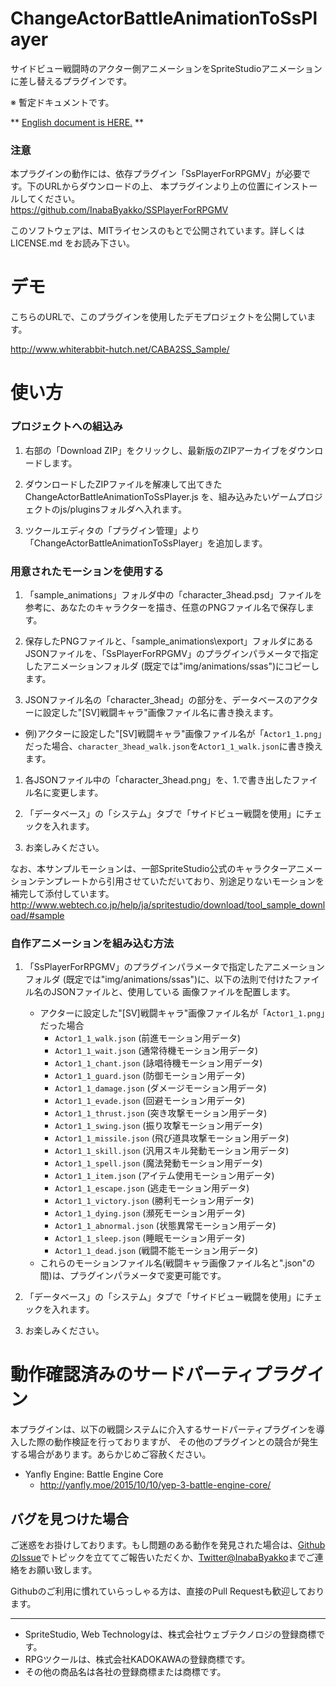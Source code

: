 # ChangeActorBattleAnimationToSsPlayer
サイドビュー戦闘時のアクター側アニメーションをSpriteStudioアニメーションに差し替えるプラグインです。  

※ 暫定ドキュメントです。  

\*\* [English document is HERE.](README_EN.md) \*\*

### 注意
本プラグインの動作には、依存プラグイン「SsPlayerForRPGMV」が必要です。下のURLからダウンロードの上、
本プラグインより上の位置にインストールしてください。  
https://github.com/InabaByakko/SSPlayerForRPGMV

このソフトウェアは、MITライセンスのもとで公開されています。詳しくは LICENSE.md をお読み下さい。  

# デモ
こちらのURLで、このプラグインを使用したデモプロジェクトを公開しています。  

http://www.whiterabbit-hutch.net/CABA2SS_Sample/

# 使い方

### プロジェクトへの組込み

1. 右部の「Download ZIP」をクリックし、最新版のZIPアーカイブをダウンロードします。   
  
1. ダウンロードしたZIPファイルを解凍して出てきた ChangeActorBattleAnimationToSsPlayer.js を、組み込みたいゲームプロジェクトのjs/pluginsフォルダへ入れます。  
   
1. ツクールエディタの「プラグイン管理」より「ChangeActorBattleAnimationToSsPlayer」を追加します。  

### 用意されたモーションを使用する

1. 「sample\_animations」フォルダ中の「character\_3head.psd」ファイルを参考に、あなたのキャラクターを描き、任意のPNGファイル名で保存します。  

1. 保存したPNGファイルと、「sample\_animations\\export」フォルダにあるJSONファイルを、「SsPlayerForRPGMV」のプラグインパラメータで指定したアニメーションフォルダ
(既定では"img/animations/ssas")にコピーします。  

1. JSONファイル名の「character\_3head」の部分を、データベースのアクターに設定した"[SV]戦闘キャラ"画像ファイル名に書き換えます。 
  - 例)アクターに設定した"[SV]戦闘キャラ"画像ファイル名が「`Actor1_1.png`」だった場合、`character_3head_walk.json`を`Actor1_1_walk.json`に書き換えます。 
  
1. 各JSONファイル中の「character\_3head.png」を、1.で書き出したファイル名に変更します。  

1. 「データベース」の「システム」タブで「サイドビュー戦闘を使用」にチェックを入れます。  

1. お楽しみください。  

なお、本サンプルモーションは、一部SpriteStudio公式のキャラクターアニメーションテンプレートから引用させていただいており、別途足りないモーションを補完して添付しています。  
http://www.webtech.co.jp/help/ja/spritestudio/download/tool_sample_download/#sample

### 自作アニメーションを組み込む方法

1. 「SsPlayerForRPGMV」のプラグインパラメータで指定したアニメーションフォルダ
(既定では"img/animations/ssas")に、以下の法則で付けたファイル名のJSONファイルと、使用している
画像ファイルを配置します。  

    - アクターに設定した"[SV]戦闘キャラ"画像ファイル名が「`Actor1_1.png`」だった場合  
        * `Actor1_1_walk.json` (前進モーション用データ)
        * `Actor1_1_wait.json` (通常待機モーション用データ)
        * `Actor1_1_chant.json` (詠唱待機モーション用データ)
        * `Actor1_1_guard.json` (防御モーション用データ)
        * `Actor1_1_damage.json` (ダメージモーション用データ)
        * `Actor1_1_evade.json` (回避モーション用データ)
        * `Actor1_1_thrust.json` (突き攻撃モーション用データ)
        * `Actor1_1_swing.json` (振り攻撃モーション用データ)
        * `Actor1_1_missile.json` (飛び道具攻撃モーション用データ)
        * `Actor1_1_skill.json` (汎用スキル発動モーション用データ)
        * `Actor1_1_spell.json` (魔法発動モーション用データ)
        * `Actor1_1_item.json` (アイテム使用モーション用データ)
        * `Actor1_1_escape.json` (逃走モーション用データ)
        * `Actor1_1_victory.json` (勝利モーション用データ)
        * `Actor1_1_dying.json` (瀕死モーション用データ)
        * `Actor1_1_abnormal.json` (状態異常モーション用データ)
        * `Actor1_1_sleep.json` (睡眠モーション用データ)
        * `Actor1_1_dead.json` (戦闘不能モーション用データ)
    - これらのモーションファイル名(戦闘キャラ画像ファイル名と".json"の間)は、プラグインパラメータで変更可能です。  
    
2. 「データベース」の「システム」タブで「サイドビュー戦闘を使用」にチェックを入れます。   

3. お楽しみください。  


# 動作確認済みのサードパーティプラグイン
本プラグインは、以下の戦闘システムに介入するサードパーティプラグインを導入した際の動作検証を行っておりますが、
その他のプラグインとの競合が発生する場合があります。あらかじめご容赦ください。

* Yanfly Engine: Battle Engine Core
    - http://yanfly.moe/2015/10/10/yep-3-battle-engine-core/
    
## バグを見つけた場合
 
ご迷惑をお掛けしております。もし問題のある動作を発見された場合は、[GithubのIssue](https://github.com/InabaByakko/ChangeActorBattleAnimationToSsPlayer/issues)でトピックを立ててご報告いただくか、[Twitter@InabaByakko](https://twitter.com/InabaByakko)までご連絡をお願い致します。

Githubのご利用に慣れていらっしゃる方は、直接のPull Requestも歓迎しております。

---

- SpriteStudio, Web Technologyは、株式会社ウェブテクノロジの登録商標です。
- RPGツクールは、株式会社KADOKAWAの登録商標です。
- その他の商品名は各社の登録商標または商標です。
